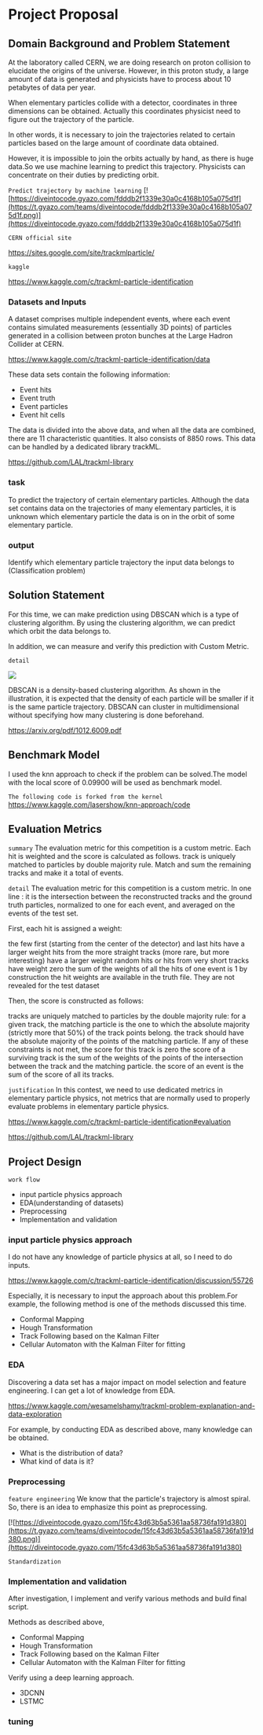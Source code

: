 # Project Proposal

## Domain Background and Problem Statement

At the laboratory called CERN, we are doing research on proton collision to elucidate the origins of the universe.
However, in this proton study, a large amount of data is generated and physicists have to process about 10 petabytes of data per year.

When elementary particles collide with a detector, coordinates in three dimensions can be obtained. Actually this coordinates physicist need to figure out the trajectory of the particle.

In other words, it is necessary to join the trajectories related to certain particles based on the large amount of coordinate data obtained.

However, it is impossible to join the orbits actually by hand, as there is huge data.So we use machine learning to predict this trajectory. Physicists can concentrate on their duties by predicting orbit.


`Predict trajectory by machine learning`
[![https://diveintocode.gyazo.com/fdddb2f1339e30a0c4168b105a075d1f](https://t.gyazo.com/teams/diveintocode/fdddb2f1339e30a0c4168b105a075d1f.png)](https://diveintocode.gyazo.com/fdddb2f1339e30a0c4168b105a075d1f)



`CERN official site`

https://sites.google.com/site/trackmlparticle/

`kaggle`

https://www.kaggle.com/c/trackml-particle-identification

### Datasets and Inputs

A dataset comprises multiple independent events, where each event contains simulated measurements (essentially 3D points) of particles generated in a collision between proton bunches at the Large Hadron Collider at CERN.

https://www.kaggle.com/c/trackml-particle-identification/data

These data sets contain the following information:

- Event hits
- Event truth
- Event particles
- Event hit cells

The data is divided into the above data, and when all the data are combined, there are 11 characteristic quantities. It also consists of 8850 rows. This data can be handled by a dedicated library trackML.

https://github.com/LAL/trackml-library


### task
To predict the trajectory of certain elementary particles. Although the data set contains data on the trajectories of many elementary particles, it is unknown which elementary particle the data is on in the orbit of some elementary particle.

### output
Identify which elementary particle trajectory the input data belongs to (Classification problem)


## Solution Statement

For this time, we can make prediction using DBSCAN which is a type of clustering algorithm. By using the clustering algorithm, we can predict which orbit the data belongs to.

In addition, we can measure and verify this prediction with Custom Metric.

`detail`

![](/Users/akihiro/udacity/machine-learning-capstone/report-images/DBSCAN-1.png)

DBSCAN is a density-based clustering algorithm. As shown in the illustration, it is expected that the density of each particle will be smaller if it is the same particle trajectory. DBSCAN can cluster in multidimensional without specifying how many clustering is done beforehand.

https://arxiv.org/pdf/1012.6009.pdf

## Benchmark Model

I used the knn approach to check if the problem can be solved.The model with the local score of 0.09900 will be used as benchmark model.

`The following code is forked from the kernel`
https://www.kaggle.com/lasershow/knn-approach/code

## Evaluation Metrics

`summary`
The evaluation metric for this competition is a custom metric.
Each hit is weighted and the score is calculated as follows.
track is uniquely matched to particles by double majority rule. Match and sum the remaining tracks and make it a total of events.

`detail`
The evaluation metric for this competition is a custom metric. In one line : it is the intersection between the reconstructed tracks and the ground truth particles, normalized to one for each event, and averaged on the events of the test set.

First, each hit is assigned a weight:

the few first (starting from the center of the detector) and last hits have a larger weight
hits from the more straight tracks (more rare, but more interesting) have a larger weight
random hits or hits from very short tracks have weight zero
the sum of the weights of all the hits of one event is 1 by construction
the hit weights are available in the truth file. They are not revealed for the test dataset

Then, the score is constructed as follows:

tracks are uniquely matched to particles by the double majority rule:
for a given track, the matching particle is the one to which the absolute majority (strictly more that 50%) of the track points belong.
the track should have the absolute majority of the points of the matching particle. If any of these constraints is not met, the score for this track is zero
the score of a surviving track is the sum of the weights of the points of the intersection between the track and the matching particle.
the score of an event is the sum of the score of all its tracks.

`justification`
In this contest, we need to use dedicated metrics in elementary particle physics, not metrics that are normally used to properly evaluate problems in elementary particle physics.

https://www.kaggle.com/c/trackml-particle-identification#evaluation

https://github.com/LAL/trackml-library

## Project Design

`work flow`

- input particle physics approach
- EDA(understanding of datasets)
- Preprocessing
- Implementation and validation

### input particle physics approach

I do not have any knowledge of particle physics at all, so I need to do inputs.

https://www.kaggle.com/c/trackml-particle-identification/discussion/55726

Especially, it is necessary to input the approach about this problem.For example, the following method is one of the methods discussed this time.

- Conformal Mapping
- Hough Transformation
- Track Following based on the Kalman Filter
- Cellular Automaton with the Kalman Filter for fitting

### EDA

Discovering a data set has a major impact on model selection and feature engineering. I can get a lot of knowledge from EDA.

https://www.kaggle.com/wesamelshamy/trackml-problem-explanation-and-data-exploration

For example, by conducting EDA as described above, many knowledge can be obtained.

- What is the distribution of data?
- What kind of data is it?

### Preprocessing

`feature engineering`
We know that the particle's trajectory is almost spiral.
So, there is an idea to emphasize this point as preprocessing.

[![https://diveintocode.gyazo.com/15fc43d63b5a5361aa58736fa191d380](https://t.gyazo.com/teams/diveintocode/15fc43d63b5a5361aa58736fa191d380.png)](https://diveintocode.gyazo.com/15fc43d63b5a5361aa58736fa191d380)


`Standardization`



### Implementation and validation

After investigation, I implement and verify various methods and build final script.

Methods as described above,

- Conformal Mapping
- Hough Transformation
- Track Following based on the Kalman Filter
- Cellular Automaton with the Kalman Filter for fitting

Verify using a deep learning approach.

- 3DCNN
- LSTMC

### tuning
